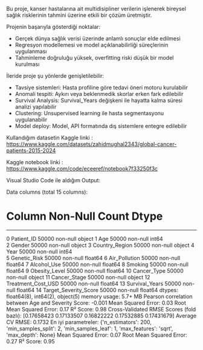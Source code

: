 Bu proje, kanser hastalarına ait multidisipliner verilerin işlenerek bireysel sağlık risklerinin tahmini üzerine etkili bir çözüm üretmiştir.

Projenin başarıyla gösterdiği noktalar:
 - Gerçek dünya sağlık verisi üzerinde anlamlı sonuçlar elde edilmesi
 - Regresyon modellemesi ve model açıklanabilirliği süreçlerinin uygulanması
 - Tahminleme doğruluğu yüksek, overfitting riski düşük bir model kurulması

İleride proje şu yönlerde genişletilebilir:
* Tavsiye sistemleri: Hasta profiline göre tedavi öneri motoru kurulabilir
* Anomali tespiti: Aykırı veya beklenmedik skorlar erken fark edilebilir
* Survival Analysis: Survival_Years değişkeni ile hayatta kalma süresi analizi yapılabilir
* Clustering: Unsupervised learning ile hasta segmentasyonu uygulanabilir
* Model deploy: Model, API formatında dış sistemlere entegre edilebilir

Kullandığım datasetin Kaggle linki : https://www.kaggle.com/datasets/zahidmughal2343/global-cancer-patients-2015-2024

Kaggle notebook linki : https://www.kaggle.com/code/eceeref/notebook7f33250f3c

Visual Studio Code ile aldığım Output:


Data columns (total 15 columns):
 #   Column                 Non-Null Count  Dtype  
---  ------                 --------------  -----  
 0   Patient_ID             50000 non-null  object 
 1   Age                    50000 non-null  int64  
 2   Gender                 50000 non-null  object 
 3   Country_Region         50000 non-null  object 
 4   Year                   50000 non-null  int64  
 5   Genetic_Risk           50000 non-null  float64
 6   Air_Pollution          50000 non-null  float64
 7   Alcohol_Use            50000 non-null  float64
 8   Smoking                50000 non-null  float64
 9   Obesity_Level          50000 non-null  float64
 10  Cancer_Type            50000 non-null  object 
 11  Cancer_Stage           50000 non-null  object 
 12  Treatment_Cost_USD     50000 non-null  float64
 13  Survival_Years         50000 non-null  float64
 14  Target_Severity_Score  50000 non-null  float64
dtypes: float64(8), int64(2), object(5)
memory usage: 5.7+ MB
Pearson correlation between Age and Severity Score: -0.001
Mean Squared Error: 0.03
Root Mean Squared Error: 0.17
R² Score: 0.98
Cross-Validated RMSE Scores (fold bazlı): [0.17658423 0.17133507 0.16822222 0.17532885 0.17431679]
Average CV RMSE: 0.1732
En iyi parametreler: {'n_estimators': 200, 'min_samples_split': 2, 'min_samples_leaf': 1, 'max_features': 'sqrt', 'max_depth': None}
Mean Squared Error: 0.07
Root Mean Squared Error: 0.27
R² Score: 0.95
